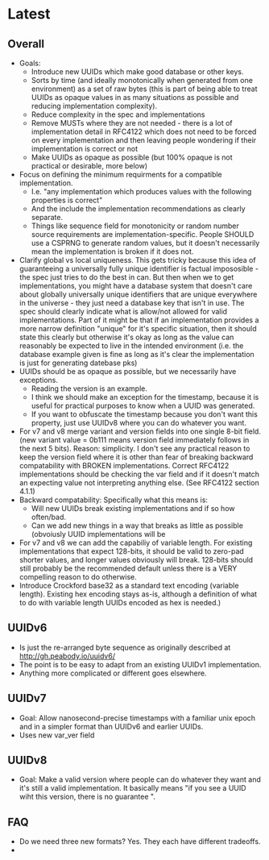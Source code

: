 # Latest

## Overall

- Goals:
  - Introduce new UUIDs which make good database or other keys.
  - Sorts by time (and ideally monotonically when generated from one environment) as a set of raw bytes (this is part of being able to treat UUIDs as opaque values in as many situations as possible and reducing implementation complexity).
  - Reduce complexity in the spec and implementations
  - Remove MUSTs where they are not needed - there is a lot of implementation detail in RFC4122 which does not need to be forced on every implementation and then leaving people wondering if their implementation is correct or not
  - Make UUIDs as opaque as possible (but 100% opaque is not practical or desirable, more below)
- Focus on defining the minimum requirments for a compatible implementation.
  - I.e. "any implementation which produces values with the following properties is correct"
  - And the include the implementation recommendations as clearly separate.
  - Things like sequence field for monotonicity or random number source requirements are implementation-specific.
    People SHOULD use a CSPRNG to generate random values, but it doesn't necessarily mean the implementation is broken if it does not.
- Clarify global vs local uniqueness.  This gets tricky because this idea of guaranteeing a universally fully unique identifier is factual impososible - the spec just tries to do the best in can.  But then when we to get implementations, you might have a database system that doesn't care about globally universally unique identifiers that are unique everywhere in the universe - they just need a database key that isn't in use.  The spec should clearly indicate what is allow/not allowed for valid implementations.  Part of it might be that if an implementation provides a more narrow definition "unique" for it's specific situation, then it should state this clearly but otherwise it's okay as long as the value can reasonably be expected to live in the intended environment (i.e. the database example given is fine as long as it's clear the implementation is just for generating datebase pks)
- UUIDs should be as opaque as possible, but we necessarily have exceptions.
  - Reading the version is an example.
  - I think we should make an exception for the timestamp, because it is useful for practical purposes to know when a UUID was generated.
  - If you want to obfuscate the timestamp because you don't want this property, just use UUIDv8 where you can do whatever you want.
- For v7 and v8 merge variant and version fields into one single 8-bit field. (new variant value = 0b111 means version field immediately follows in the next 5 bits). Reason: simplicity.  I don't see any practical reason to keep the version field where it is other than fear of breaking backward compatability with BROKEN implementations.  Correct RFC4122 implementations should be checking the var field and if it doesn't match an expecting value not interpreting anything else.  (See RFC4122 section 4.1.1)
- Backward compatability: Specifically what this means is:
  - Will new UUIDs break existing implementations and if so how often/bad.
  - Can we add new things in a way that breaks as little as possible (obvoiusly UUID implementations will be
- For v7 and v8 we can add the capabiliy of variable length.  For existing implementations that expect 128-bits, it should be valid to zero-pad shorter values, and longer values obviously will break.  128-bits should still probably be the recommended default unless there is a VERY compelling reason to do otherwise.
- Introduce Crockford base32 as a standard text encoding (variable length).  Existing hex encoding stays as-is, although a definition of what to do with variable length UUIDs encoded as hex is needed.)

## UUIDv6

- Is just the re-arranged byte sequence as originally described at http://gh.peabody.io/uuidv6/
- The point is to be easy to adapt from an existing UUIDv1 implementation.
- Anything more complicated or different goes elsewhere.

## UUIDv7

- Goal: Allow nanosecond-precise timestamps with a familiar unix epoch and in a simpler format than UUIDv6 and earlier UUIDs.
- Uses new var_ver field 

## UUIDv8

- Goal: Make a valid version where people can do whatever they want and it's still a valid implementation.  It basically means "if you see a UUID wiht this version, there is no guarantee ".

## FAQ

* Do we need three new formats?  Yes. They each have different tradeoffs.
* 
